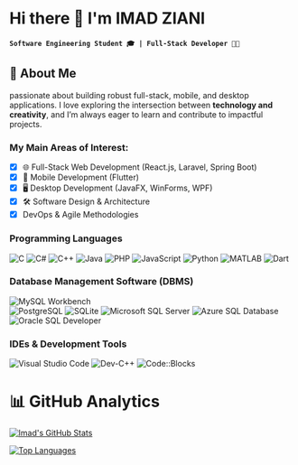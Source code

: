 # Hi there 👋 I'm **IMAD ZIANI**  

**`Software Engineering Student 🎓 | Full-Stack Developer 👨‍💻 `**

## 🚀 About Me 
passionate about building robust full-stack, mobile, and desktop applications. I love exploring the intersection between **technology and creativity**, and I’m always eager to learn and contribute to impactful projects.  

### My Main Areas of Interest:  
- [x] 🌐 Full-Stack Web Development (React.js, Laravel, Spring Boot)  
- [x] 📱 Mobile Development (Flutter)  
- [x] 🖥️ Desktop Development (JavaFX, WinForms, WPF)  
- [x] 🛠️ Software Design & Architecture  
- [x] DevOps & Agile Methodologies  

### Programming Languages
![C](https://img.shields.io/badge/C-A8B9CC?logo=c&logoColor=white)
![C#](https://img.shields.io/badge/C%23-239120?logo=c-sharp&logoColor=white)
![C++](https://img.shields.io/badge/C++-00599C?logo=cplusplus&logoColor=white)
![Java](https://img.shields.io/badge/Java-007396?logo=java&logoColor=white)
![PHP](https://img.shields.io/badge/PHP-777BB4?logo=php&logoColor=white)
![JavaScript](https://img.shields.io/badge/JavaScript-F7DF1E?logo=javascript&logoColor=black)
![Python](https://img.shields.io/badge/Python-3776AB?logo=python&logoColor=white)
![MATLAB](https://img.shields.io/badge/MATLAB-0076A8?logo=mathworks&logoColor=white)
![Dart](https://img.shields.io/badge/Dart-0175C2?logo=dart&logoColor=white) 


### Database Management Software (DBMS) 
![MySQL Workbench](https://img.shields.io/badge/MySQL_Workbench-4479A1?logo=mysql&logoColor=white)  
![PostgreSQL](https://img.shields.io/badge/PostgreSQL-4169E1?logo=postgresql&logoColor=white)
![SQLite](https://img.shields.io/badge/SQLite-003B57?logo=sqlite&logoColor=white)
![Microsoft SQL Server](https://img.shields.io/badge/Microsoft_SQL_Server-CC2927?logo=microsoft-sql-server&logoColor=white)
![Azure SQL Database](https://img.shields.io/badge/Azure_SQL-0089D6?logo=microsoft-azure&logoColor=white)
![Oracle SQL Developer](https://img.shields.io/badge/Oracle_SQL-F80000?logo=oracle&logoColor=white)

### IDEs & Development Tools  
![Visual Studio Code](https://img.shields.io/badge/VS_Code-007ACC?logo=visual-studio-code&logoColor=white)
![Dev-C++](https://img.shields.io/badge/DevC++-FF6600?logo=cplusplus&logoColor=white)
![Code::Blocks](https://img.shields.io/badge/Code::Blocks-FF6A00?logo=codeblocks&logoColor=white)

# 📊 GitHub Analytics


[![Imad's GitHub Stats](https://github-readme-stats.vercel.app/api?username=imadziani-dev&count_private=true&show_icons=true&hide_border=true&bg_color=00000000&title_color=58A6FF&icon_color=58A6FF&text_color=FFFFFF&border_radius=8&cache_seconds=1800)](https://github.com/imadziani-dev)

[![Top Languages](https://github-readme-stats.vercel.app/api/top-langs/?username=imadziani-dev&layout=compact&hide_border=true&bg_color=00000000&title_color=58A6FF&text_color=FFFFFF&border_radius=8&cache_seconds=1800)](https://github.com/imadziani-dev)

